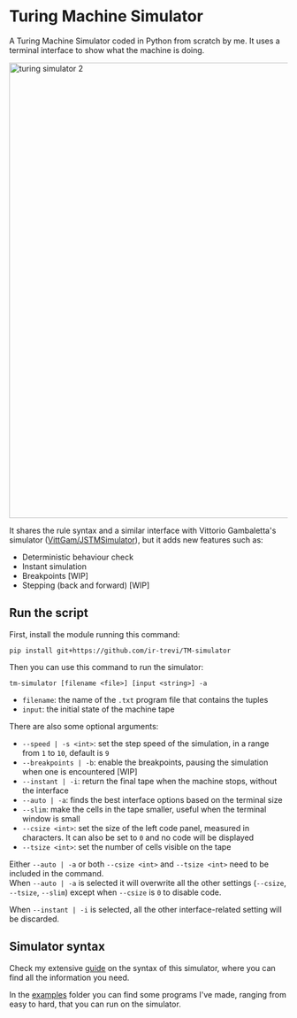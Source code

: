 # Turing Machine Simulator

A Turing Machine Simulator coded in Python from scratch by me. It uses a terminal interface to show what the machine is doing.

<img width="1538" height="823" alt="turing simulator 2" src="https://github.com/user-attachments/assets/6ee778df-ca1a-4100-8fbe-b5238f3cf35d" />

It shares the rule syntax and a similar interface with Vittorio Gambaletta's simulator ([VittGam/JSTMSimulator](https://github.com/VittGam/JSTMSimulator)), but it adds new features such as:
- Deterministic behaviour check
- Instant simulation
- Breakpoints [WIP]
- Stepping (back and forward) [WIP]

## Run the script
First, install the module running this command:
```
pip install git+https://github.com/ir-trevi/TM-simulator
```
Then you can use this command to run the simulator:
```
tm-simulator [filename <file>] [input <string>] -a
```
- `filename`: the name of the `.txt` program file that contains the tuples
- `input`: the initial state of the machine tape

There are also some optional arguments:
- `--speed | -s <int>`: set the step speed of the simulation, in a range from `1` to `10`, default is `9`
- `--breakpoints | -b`: enable the breakpoints, pausing the simulation when one is encountered [WIP]
- `--instant | -i`: return the final tape when the machine stops, without the interface
- `--auto | -a`: finds the best interface options based on the terminal size
- `--slim`: make the cells in the tape smaller, useful when the terminal window is small
- `--csize <int>`: set the size of the left code panel, measured in characters. It can also be set to `0` and no code will be displayed
- `--tsize <int>`: set the number of cells visible on the tape

Either `--auto | -a` or both `--csize <int>` and `--tsize <int>` need to be included in the command.  
When `--auto | -a` is selected it will overwrite all the other settings (`--csize`, `--tsize`, `--slim`) except when `--csize` is `0` to disable code.

When `--instant | -i` is selected, all the other interface-related setting will be discarded.

## Simulator syntax
Check my extensive [guide](syntax.md) on the syntax of this simulator, where you can find all the information you need.

In the [examples](examples) folder you can find some programs I've made, ranging from easy to hard, that you can run on the simulator.